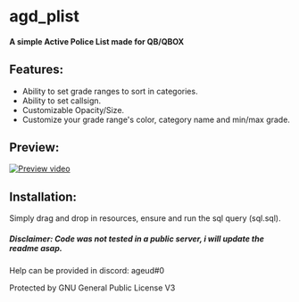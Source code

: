 # agd_plist

#### A simple Active Police List made for QB/QBOX

## Features:
- Ability to set grade ranges to sort in categories.
- Ability to set callsign.
- Customizable Opacity/Size.
- Customize your grade range's color, category name and min/max grade.

## Preview:
[![Preview video](https://img.youtube.com/vi/JCMU9oSZJ0Y/0.jpg)](https://www.youtube.com/watch?v=JCMU9oSZJ0Y)

## Installation:
Simply drag and drop in resources, ensure and run the sql query (sql.sql).

##### Disclaimer: Code was not tested in a public server, i will update the readme asap.
Help can be provided in discord: ageud#0

Protected by GNU General Public License V3

